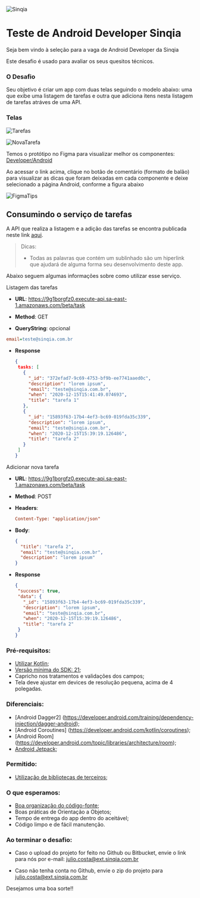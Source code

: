![Sinqia](https://www.sinqia.com.br/wp-content/themes/mziq_sinqia_insti/img/logotipo-laranja.png)





# Teste de Android Developer Sinqia

Seja bem vindo à seleção para a vaga de Android Developer da Sinqia

Este desafio é usado para avaliar os seus quesitos técnicos.



### O Desafio

Seu objetivo é criar um app com duas telas seguindo o modelo abaixo: uma que exibe uma listagem de tarefas e outra que adiciona itens nesta listagem de tarefas atráves de uma API.



### Telas



![Tarefas](https://raw.githubusercontent.com/jccmarcondes/sinqia/master/images/Tarefas.png)




![NovaTarefa](https://raw.githubusercontent.com/jccmarcondes/sinqia/master/images/NovaTarefa.png)



Temos o protótipo no Figma para visualizar melhor os componentes: [Developer/Android](https://www.figma.com/file/tj9EOuijFs5JZ3ZNNktLYD/Developer?node-id=0%3A1)



Ao acessar o link acima, clique no botão de comentário (formato de balão) para visualizar as dicas que foram deixadas em cada componente e deixe selecionado a página Android, conforme a figura abaixo

![FigmaTips](https://raw.githubusercontent.com/jccmarcondes/sinqia/master/images/FigmaTips.png)



## Consumindo o serviço de tarefas

A API que realiza a listagem e a adição das tarefas se encontra publicada neste link [aqui](https://documenter.getpostman.com/view/438724/TVmJjfHV).

> Dicas: 
>
> - Todas as palavras que contém um sublinhado são um hiperlink que ajudará de alguma forma seu desenvolvimento deste app.



Abaixo seguem algumas informações sobre como utilizar esse serviço.



Listagem das tarefas

 - **URL**:  https://9g1borgfz0.execute-api.sa-east-1.amazonaws.com/beta/task

 - **Method**: GET

 - **QueryString**: opcional

```ini
email=teste@sinqia.com.br
```

 - **Response**
   
    ```json
    {
     tasks: [
       {
         "_id": "372efad7-9c69-4753-bf9b-ee7741aaed0c",
         "description": "lorem ipsum",
         "email": "teste@sinqia.com.br",
         "when": "2020-12-15T15:41:49.074693",
         "title": "tarefa 1"
       },
       {
         "_id": "15893f63-17b4-4ef3-bc69-019fda35c339",
         "description": "lorem ipsum",
         "email": "teste@sinqia.com.br",
         "when": "2020-12-15T15:39:19.126486",
         "title": "tarefa 2"
       }
     ] 
    }
    ```





Adicionar nova tarefa

 - **URL**:  https://9g1borgfz0.execute-api.sa-east-1.amazonaws.com/beta/task

 - **Method**: POST

 - **Headers**:

   ```ini
   Content-Type: "application/json"
   ```

 - **Body**:

   ```json
   {
     "title": "tarefa 2",
     "email": "teste@sinqia.com.br",
     "description": "lorem ipsum"
   }
   ```

 - **Response**

   ```json
   {
    "success": true,
    "data": {
      "_id": "15893f63-17b4-4ef3-bc69-019fda35c339",
      "description": "lorem ipsum",
      "email": "teste@sinqia.com.br",
      "when": "2020-12-15T15:39:19.126486",
      "title": "tarefa 2"
    } 
   }
   ```



### Pré-requisitos:
 
 - [Utilizar Kotlin](https://kotlinlang.org/docs/reference/android-overview.html);
 - [Versão mínima do SDK: 21](https://developer.android.com/about/dashboards);
 - Capricho nos tratamentos e validações dos campos;
 - Tela deve ajustar em devices de resolução pequena, acima de 4 polegadas.



### Diferenciais:

 - [Android Dagger2] (https://developer.android.com/training/dependency-injection/dagger-android);
 - [Android Coroutines] (https://developer.android.com/kotlin/coroutines);
 - [Android Room] (https://developer.android.com/topic/libraries/architecture/room);
 - [Android Jetpack](https://developer.android.com/jetpack);
 
 
 
### Permitido:

 - [Utilização de bibliotecas de terceiros](https://developer.android.com/studio/build/dependencies?hl=pt-br);




### O que esperamos:

 - [Boa organização do código-fonte](https://developer.android.com/guide);
 - Boas práticas de Orientação a Objetos;
 - Tempo de entrega do app dentro do aceitável;
 - Código limpo e de fácil manutenção.





### Ao terminar o desafio:

- Caso o upload do projeto for feito no Github ou Bitbucket, envie o link para nós por e-mail: julio.costa@ext.sinqia.com.br

 
- Caso não tenha conta no Github, envie o zip do projeto para julio.costa@ext.sinqia.com.br


Desejamos uma boa sorte!!

